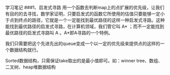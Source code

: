 学习笔记
###1、启发式寻路
用一个函数去判断map上的点扩展的优先级，让我们有目的的去寻找，数学家证明，只要启发式的函数它所使用的估值只要能够一定小于点到终点的路径，它就是一个一定能找到最优路径的这样一种启发式寻路。这种能找到最优路径的启发式寻路，在计算机领域，我们管它叫 A* ；而不一定能找到最优路径的启发式寻路叫 A 。A*即A寻路的一个特例。

我们只需要把这个先进先出的queue变成一个以一定的优先级来提供点的这样的一个数据结构就行。

Sorted数据结构，只需保证take取出的是最小值即可。如：winner tree、数组、二叉树、heap堆数据结构

